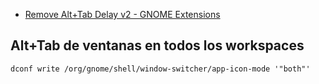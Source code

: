 -   [Remove Alt+Tab Delay v2 - GNOME Extensions](https://extensions.gnome.org/extension/2741/remove-alttab-delay-v2/)

## Alt+Tab de ventanas en todos los workspaces

```
dconf write /org/gnome/shell/window-switcher/app-icon-mode '"both"'
```
